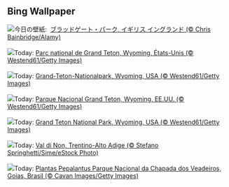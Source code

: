 ## Bing Wallpaper
![](https://www.bing.com/th?id=OHR.BradgateFallow_JA-JP4632580137_UHD.jpg&w=1000)今日の壁紙: &nbsp;[ブラッドゲート・パーク, イギリス イングランド (© Chris Bainbridge/Alamy)](https://www.bing.com/th?id=OHR.BradgateFallow_JA-JP4632580137_UHD.jpg)
<br><br/>
![](https://www.bing.com/th?id=OHR.SnakeRiverTeton_FR-FR7464068281_UHD.jpg&w=1000)Today: [Parc national de Grand Teton, Wyoming, États-Unis (© Westend61/Getty Images)](https://www.bing.com/th?id=OHR.SnakeRiverTeton_FR-FR7464068281_UHD.jpg)
<br><br/>
![](https://www.bing.com/th?id=OHR.SnakeRiverTeton_DE-DE1126131831_UHD.jpg&w=1000)Today: [Grand-Teton-Nationalpark, Wyoming, USA (© Westend61/Getty Images)](https://www.bing.com/th?id=OHR.SnakeRiverTeton_DE-DE1126131831_UHD.jpg)
<br><br/>
![](https://www.bing.com/th?id=OHR.SnakeRiverTeton_ES-ES4974142352_UHD.jpg&w=1000)Today: [Parque Nacional Grand Teton, Wyoming, EE.UU. (© Westend61/Getty Images)](https://www.bing.com/th?id=OHR.SnakeRiverTeton_ES-ES4974142352_UHD.jpg)
<br><br/>
![](https://www.bing.com/th?id=OHR.SnakeRiverTeton_EN-GB8620836496_UHD.jpg&w=1000)Today: [Grand Teton National Park, Wyoming, USA (© Westend61/Getty Images)](https://www.bing.com/th?id=OHR.SnakeRiverTeton_EN-GB8620836496_UHD.jpg)
<br><br/>
![](https://www.bing.com/th?id=OHR.ValdiNon_IT-IT6962165513_UHD.jpg&w=1000)Today: [Val di Non, Trentino-Alto Adige (© Stefano Springhetti/Sime/eStock Photo)](https://www.bing.com/th?id=OHR.ValdiNon_IT-IT6962165513_UHD.jpg)
<br><br/>
![](https://www.bing.com/th?id=OHR.PepalantusPlants_PT-BR5920810931_UHD.jpg&w=1000)Today: [Plantas Pepalantus  Parque Nacional da Chapada dos Veadeiros, Goias, Brasil (© Cavan Images/Getty Images)](https://www.bing.com/th?id=OHR.PepalantusPlants_PT-BR5920810931_UHD.jpg)
<br><br/>
